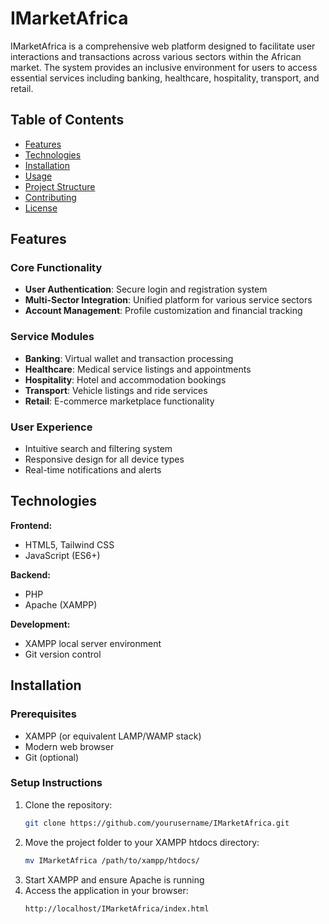 # IMarketAfrica

IMarketAfrica is a comprehensive web platform designed to facilitate user interactions and transactions across various sectors within the African market. The system provides an inclusive environment for users to access essential services including banking, healthcare, hospitality, transport, and retail.

## Table of Contents
- [Features](#features)
- [Technologies](#technologies)
- [Installation](#installation)
- [Usage](#usage)
- [Project Structure](#project-structure)
- [Contributing](#contributing)
- [License](#license)

## Features

### Core Functionality
- **User Authentication**: Secure login and registration system
- **Multi-Sector Integration**: Unified platform for various service sectors
- **Account Management**: Profile customization and financial tracking

### Service Modules
- **Banking**: Virtual wallet and transaction processing
- **Healthcare**: Medical service listings and appointments
- **Hospitality**: Hotel and accommodation bookings
- **Transport**: Vehicle listings and ride services
- **Retail**: E-commerce marketplace functionality

### User Experience
- Intuitive search and filtering system
- Responsive design for all device types
- Real-time notifications and alerts

## Technologies

**Frontend:**
- HTML5, Tailwind CSS
- JavaScript (ES6+)
  

**Backend:**
- PHP
- Apache (XAMPP)

**Development:**
- XAMPP local server environment
- Git version control

## Installation

### Prerequisites
- XAMPP (or equivalent LAMP/WAMP stack)
- Modern web browser
- Git (optional)

### Setup Instructions
1. Clone the repository:
   ```bash
   git clone https://github.com/yourusername/IMarketAfrica.git

2. Move the project folder to your XAMPP htdocs directory:
   ```bash
   mv IMarketAfrica /path/to/xampp/htdocs/
3. Start XAMPP and ensure Apache is running
4. Access the application in your browser:
   ```bash
   http://localhost/IMarketAfrica/index.html
   
   
    
